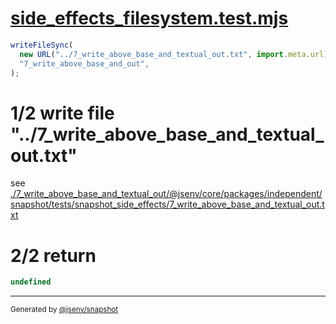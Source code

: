 # [side_effects_filesystem.test.mjs](../../side_effects_filesystem.test.mjs)

```js
writeFileSync(
  new URL("../7_write_above_base_and_textual_out.txt", import.meta.url),
  "7_write_above_base_and_out",
);
```

# 1/2 write file "../7_write_above_base_and_textual_out.txt"

see [./7_write_above_base_and_textual_out/@jsenv/core/packages/independent/snapshot/tests/snapshot_side_effects/7_write_above_base_and_textual_out.txt](./7_write_above_base_and_textual_out/@jsenv/core/packages/independent/snapshot/tests/snapshot_side_effects/7_write_above_base_and_textual_out.txt)

# 2/2 return

```js
undefined
```

---

<sub>
  Generated by <a href="https://github.com/jsenv/core/tree/main/packages/independent/snapshot">@jsenv/snapshot</a>
</sub>
